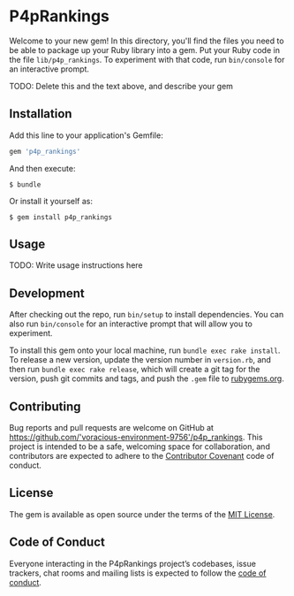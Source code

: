 # P4pRankings

Welcome to your new gem! In this directory, you'll find the files you need to be able to package up your Ruby library into a gem. Put your Ruby code in the file `lib/p4p_rankings`. To experiment with that code, run `bin/console` for an interactive prompt.

TODO: Delete this and the text above, and describe your gem

## Installation

Add this line to your application's Gemfile:

```ruby
gem 'p4p_rankings'
```

And then execute:

    $ bundle

Or install it yourself as:

    $ gem install p4p_rankings

## Usage

TODO: Write usage instructions here

## Development

After checking out the repo, run `bin/setup` to install dependencies. You can also run `bin/console` for an interactive prompt that will allow you to experiment.

To install this gem onto your local machine, run `bundle exec rake install`. To release a new version, update the version number in `version.rb`, and then run `bundle exec rake release`, which will create a git tag for the version, push git commits and tags, and push the `.gem` file to [rubygems.org](https://rubygems.org).

## Contributing

Bug reports and pull requests are welcome on GitHub at https://github.com/'voracious-environment-9756'/p4p_rankings. This project is intended to be a safe, welcoming space for collaboration, and contributors are expected to adhere to the [Contributor Covenant](http://contributor-covenant.org) code of conduct.

## License

The gem is available as open source under the terms of the [MIT License](https://opensource.org/licenses/MIT).

## Code of Conduct

Everyone interacting in the P4pRankings project’s codebases, issue trackers, chat rooms and mailing lists is expected to follow the [code of conduct](https://github.com/'voracious-environment-9756'/p4p_rankings/blob/master/CODE_OF_CONDUCT.md).
